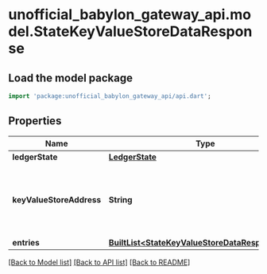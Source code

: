 # unofficial_babylon_gateway_api.model.StateKeyValueStoreDataResponse

## Load the model package
```dart
import 'package:unofficial_babylon_gateway_api/api.dart';
```

## Properties
Name | Type | Description | Notes
------------ | ------------- | ------------- | -------------
**ledgerState** | [**LedgerState**](LedgerState.md) |  | 
**keyValueStoreAddress** | **String** | Bech32m-encoded human readable version of the address. | 
**entries** | [**BuiltList&lt;StateKeyValueStoreDataResponseItem&gt;**](StateKeyValueStoreDataResponseItem.md) |  | 

[[Back to Model list]](../README.md#documentation-for-models) [[Back to API list]](../README.md#documentation-for-api-endpoints) [[Back to README]](../README.md)


